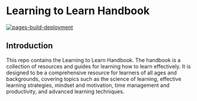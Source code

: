 # Learning to Learn Handbook

[![pages-build-deployment](https://github.com/learningtolearn-community/learningtolearn-community.github.io/actions/workflows/pages/pages-build-deployment/badge.svg)](https://github.com/learningtolearn-community/learningtolearn-community.github.io/actions/workflows/pages/pages-build-deployment)

## Introduction

This repo contains the Learning to Learn Handbook. The handbook is a collection of resources and guides for learning how to learn effectively. It is designed to be a comprehensive resource for learners of all ages and backgrounds, covering topics such as the science of learning, effective learning strategies, mindset and motivation, time management and productivity, and advanced learning techniques.
